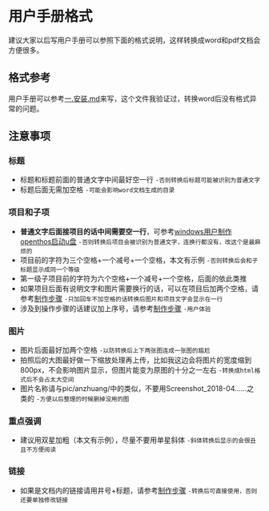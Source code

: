 # 用户手册格式
建议大家以后写用户手册可以参照下面的格式说明，这样转换成word和pdf文档会方便很多。

## 格式参考
用户手册可以参考[一.安装.md](https://github.com/openthos/userguide-analysis/blob/master/%E4%B8%80.%E5%AE%89%E8%A3%85.md)来写，这个文件我验证过，转换word后没有格式异常的问题。

## 注意事项
### 标题
   - 标题和标题前面的普通文字中间最好空一行 `-否则转换后标题可能被识别为普通文字`
   - 标题后面无需加空格 `-可能会影响word文档生成的目录`

### 项目和子项
   - **普通文字后面接项目的话中间需要空一行**，可参考[windows用户制作openthos启动u盘](https://github.com/openthos/userguide-analysis/blob/master/%E4%B8%80.%E5%AE%89%E8%A3%85.md#windows%E7%94%A8%E6%88%B7%E5%88%B6%E4%BD%9Copenthos%E5%90%AF%E5%8A%A8u%E7%9B%98) `-否则转换后项目会被识别为普通文字，连换行都没有，改这个是最麻烦的`
   - 项目前的字符为三个空格+一个减号+一个空格，本文有示例 `-否则转换后会和子标题显示成同一个等级`
   - 第一级子项目前的字符为六个空格+一个减号+一个空格，后面的依此类推
   - 如果项目后面有说明文字和图片需要换行的话，可以在项目后加两个空格，请参考[制作步骤](https://github.com/openthos/userguide-analysis/blob/master/%E4%B8%80.%E5%AE%89%E8%A3%85.md#%E5%88%B6%E4%BD%9C%E6%AD%A5%E9%AA%A4) `-只加回车不加空格的话转换后图片和项目文字会显示在一行`
   - 涉及到操作步骤的话建议加上序号，请参考[制作步骤](https://github.com/openthos/userguide-analysis/blob/master/%E4%B8%80.%E5%AE%89%E8%A3%85.md#%E5%88%B6%E4%BD%9C%E6%AD%A5%E9%AA%A4) `-用户体验`
   
### 图片
   - 图片后面最好加两个空格 `-以防转换后上下两张图连成一张图的尴尬`
   - 拍照后的大图最好做一下缩放处理再上传，比如我这边会将图片的宽度缩到800px，不会影响图片显示，但图片能变为原图的十分之一左右 `-转换成html格式后不会占太大空间`
   - 图片名称请与pic/anzhuang/中的类似，不要用Screenshot_2018-04……之类的 `-方便以后整理的时候删掉没用的图`
   
### 重点强调
   - 建议用双星加粗（本文有示例），尽量不要用单星斜体 `-斜体转换后显示的会很丑且不方便阅读`
   
### 链接
   - 如果是文档内的链接请用井号+标题，请参考[制作步骤](https://github.com/openthos/userguide-analysis/blob/master/%E4%B8%80.%E5%AE%89%E8%A3%85.md#%E5%88%B6%E4%BD%9C%E6%AD%A5%E9%AA%A4) `-转换后可直接使用，否则还要单独修改链接`
